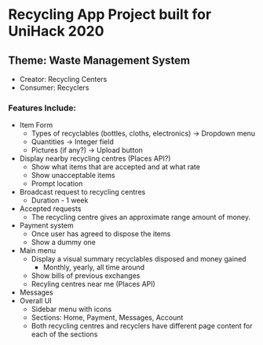# Recycling App Project built for UniHack 2020

## Theme: Waste Management System

- Creator: Recycling Centers
- Consumer: Recyclers

### Features Include:

- Item Form
  - Types of recyclables (bottles, cloths, electronics) -> Dropdown menu
  - Quantities -> Integer field
  - Pictures (if any?) -> Upload button
- Display nearby recycling centres (Places API?)
  - Show what items that are accepted and at what rate
  - Show unacceptable items
  - Prompt location
- Broadcast request to recycling centres
  - Duration - 1 week
- Accepted requests
  - The recycling centre gives an approximate range amount of money.
- Payment system
  - Once user has agreed to dispose the items
  - Show a dummy one
- Main menu
  - Display a visual summary recyclables disposed and money gained
    - Monthly, yearly, all time around
  - Show bills of previous exchanges
  - Recyling centres near me (Places API)
- Messages
- Overall UI
  - Sidebar menu with icons
  - Sections: Home, Payment, Messages, Account
  - Both recycling centres and recyclers have different page content for each of the sections

